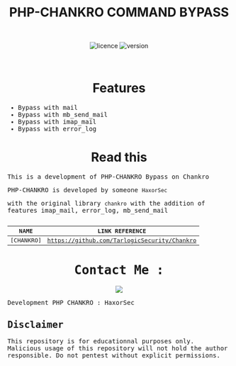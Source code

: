 
<div align="center"><h1>PHP-CHANKRO COMMAND BYPASS</h1></div>
<br>

<div align="center">
  
![licence](https://img.shields.io/badge/LICENE-GPL2.0-ebcb8b?style=flat-square)
![version](https://img.shields.io/badge/VERSION-1.0.2-a3be8c?style=flat-square)
  
 </div>
<br>

<div align="center"><h1>Features</h1></div>

<samp>

* Bypass with mail
* Bypass with mb_send_mail
* Bypass with imap_mail
* Bypass with error_log

</samp>

<div align="center"><h1>Read this</h1></div>

<samp>

This is a development of PHP-CHANKRO Bypass on Chankro

PHP-CHANKRO is developed by someone `HaxorSec`

with the original library `chankro` with the addition of features imap_mail, error_log, mb_send_mail


<div align="center">
<img src="">  
</div>

| NAME                                      | LINK REFERENCE      |
| ------------------------------------------- | ------------------------------- |
| [CHANKRO]       | https://github.com/TarlogicSecurity/Chankro  |

<div align="center">
 <h1> Contact Me : </h1>
<a href="https://t.me/ntKiL22"><img src="https://img.shields.io/badge/Telegram-2CA5E0?style=for-the-badge&logo=telegram&logoColor=white" /></a>
</div>

Development PHP CHANKRO : HaxorSec
</samp>

## Disclaimer

This repository is for educationnal purposes only.
Malicious usage of this repository will not hold the author responsible.
Do not pentest without explicit permissions.
